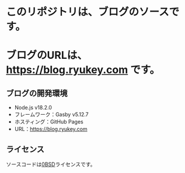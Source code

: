 # このリポジトリは、ブログのソースです。
# ブログのURLは、https://blog.ryukey.com です。

## ブログの開発環境
- Node.js v18.2.0
- フレームワーク：Gasby v5.12.7
- ホスティング：GitHub Pages
- URL：https://blog.ryukey.com

## ライセンス
ソースコードは[0BSD](https://opensource.org/licenses/0BSD)ライセンスです。